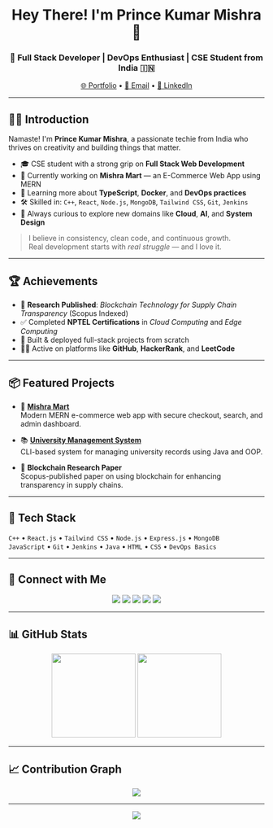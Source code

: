 <h1 align="center">Hey There! I'm Prince Kumar Mishra 👋</h1>
<h3 align="center">🚀 Full Stack Developer | DevOps Enthusiast | CSE Student from India 🇮🇳</h3>

<p align="center">
  <a href="https://princekrmishra.vercel.app" target="_blank">🌐 Portfolio</a> •
  <a href="mailto:kmishraprince@gmail.com">📧 Email</a> •
  <a href="https://linkedin.com/in/prince-kumar-mishra" target="_blank">🔗 LinkedIn</a>
</p>

---

## 👨‍💻 Introduction

Namaste! I'm **Prince Kumar Mishra**, a passionate techie from India who thrives on creativity and building things that matter.

- 🎓 CSE student with a strong grip on **Full Stack Web Development**  
- 🔭 Currently working on **Mishra Mart** — an E-Commerce Web App using MERN  
- 🌱 Learning more about **TypeScript**, **Docker**, and **DevOps practices**  
- 🛠 Skilled in: `C++`, `React`, `Node.js`, `MongoDB`, `Tailwind CSS`, `Git`, `Jenkins`  
- 🧠 Always curious to explore new domains like **Cloud**, **AI**, and **System Design**  

> I believe in consistency, clean code, and continuous growth.  
> Real development starts with *real struggle* — and I love it.

---

## 🏆 Achievements

- 📰 **Research Published**: *Blockchain Technology for Supply Chain Transparency* (Scopus Indexed)
- ✅ Completed **NPTEL Certifications** in *Cloud Computing* and *Edge Computing*
- 🚀 Built & deployed full-stack projects from scratch
- 👨‍💻 Active on platforms like **GitHub**, **HackerRank**, and **LeetCode**

---

## 📦 Featured Projects

- 🛒 **[Mishra Mart](https://github.com/princekrmishra/E-Commerce-Website-MERN)**  
  Modern MERN e-commerce web app with secure checkout, search, and admin dashboard.

- 📚 **[University Management System](https://github.com/princekrmishra/University-Management-System-Java)**  
  CLI-based system for managing university records using Java and OOP.

- 🔗 **Blockchain Research Paper**  
  Scopus-published paper on using blockchain for enhancing transparency in supply chains.

---

## 🧰 Tech Stack

`C++` • `React.js` • `Tailwind CSS` • `Node.js` • `Express.js` • `MongoDB`  
`JavaScript` • `Git` • `Jenkins` • `Java` • `HTML` • `CSS` • `DevOps Basics`

---

## 🔗 Connect with Me

<p align="center">
  <a href="https://twitter.com/kprincemishra"><img src="https://img.shields.io/badge/Twitter-1DA1F2?style=flat&logo=twitter&logoColor=white" /></a>
  <a href="https://linkedin.com/in/prince-kumar-mishra"><img src="https://img.shields.io/badge/LinkedIn-0077B5?style=flat&logo=linkedin&logoColor=white" /></a>
  <a href="https://instagram.com/princemishra._"><img src="https://img.shields.io/badge/Instagram-E4405F?style=flat&logo=instagram&logoColor=white" /></a>
  <a href="https://www.hackerrank.com/kmishraprince"><img src="https://img.shields.io/badge/HackerRank-2EC866?style=flat&logo=hackerrank&logoColor=white" /></a>
  <a href="https://leetcode.com/kmishraprince"><img src="https://img.shields.io/badge/LeetCode-FFA116?style=flat&logo=leetcode&logoColor=white" /></a>
</p>

---

## 📊 GitHub Stats

<p align="center">
  <img src="https://github-readme-stats.vercel.app/api?username=princekrmishra&show_icons=true&theme=default" height="165" />
  <img src="https://github-readme-stats.vercel.app/api/top-langs/?username=princekrmishra&layout=compact&theme=default" height="165" />
</p>

---

## 📈 Contribution Graph

<p align="center">
  <img src="https://github-readme-activity-graph.vercel.app/graph?username=princekrmishra&theme=minimal" />
</p>

---

<p align="center">
  <img src="https://visitcount.itsvg.in/api?id=princekrmishra&label=Profile%20Visits&color=0&icon=5&pretty=true" />
</p>
